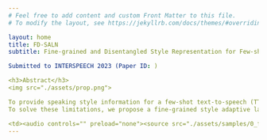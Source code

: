 ```yaml
---
# Feel free to add content and custom Front Matter to this file.
# To modify the layout, see https://jekyllrb.com/docs/themes/#overriding-theme-defaults

layout: home
title: FD-SALN
subtitle: Fine-grained and Disentangled Style Representation for Few-shot Speaker Adaptation in Emotional Speech Synthesis

Submitted to INTERSPEECH 2023 (Paper ID: )

<h3>Abstract</h3>
<img src="./assets/prop.png">

To provide speaking style information for a few-shot text-to-speech (TTS) model, conventional methods normalize the layers of text encoder and mel-spectrogram decoder using affine transformation. However, since these methods utilize a style embedding feature generated utterance-wisely, they are not relevant to provide word- or subword-level fine-scale prosodic variations. In addition, in the few-shot speaker adaptation, it is hard to model unseen speakers' full prosodic variations in the fine-tuning phase because of few target speech samples.
To solve these limitations, we propose a fine-grained style adaptive layer normalization (F-SALN) which manipulates style features on frame-level embeddings. We also propose a disentangled SALN (D-SALN), which independently generates prosody information from speaker and emotional information. From the several experimental results, we demonstrate that our F-SALN and D-SALN improve the intelligibility and fine-scale prosody of synthesized speech.

<td><audio controls="" preload="none"><source src="./assets/samples/0_f1_A_fdsalnjl.wav"></audio></td>
---
```

